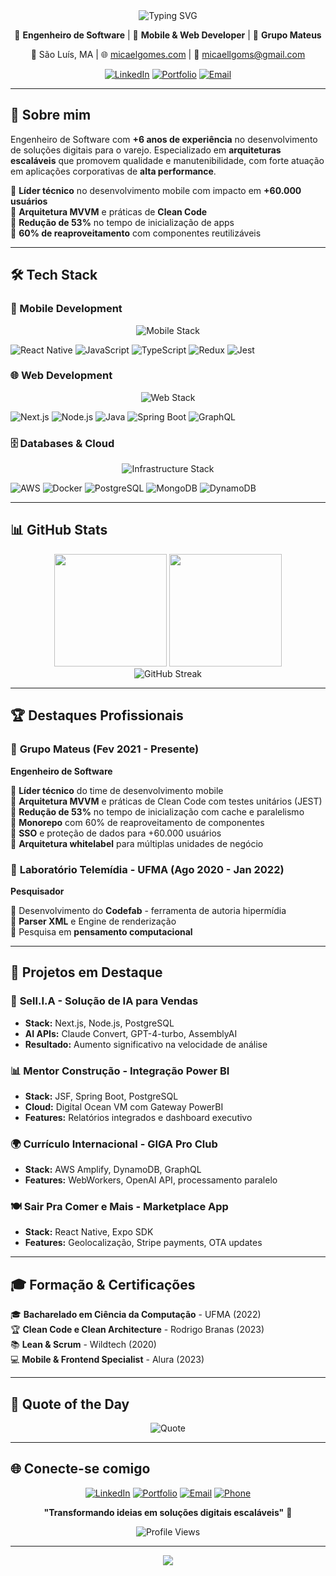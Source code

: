 <div align="center">
  <img src="https://readme-typing-svg.herokuapp.com/?lines=👋+Olá,+eu+sou+o+Micael!;Engenheiro+de+Software;Mobile+%26+Web+Developer;+6%2B+anos+de+experiência;Especialista+em+React+Native&font=Fira%20Code&center=true&width=380&height=50&duration=4000&pause=1000" alt="Typing SVG" />
</div>

<div align="center">
  
  🚀 **Engenheiro de Software** | 📱 **Mobile & Web Developer** | 🏢 **Grupo Mateus**
  
  📍 São Luís, MA | 🌐 [micaelgomes.com](https://micaelgomes.com) | 📧 [micaellgoms@gmail.com](mailto:micaellgoms@gmail.com)
  
  [![LinkedIn](https://img.shields.io/badge/LinkedIn-0077B5?style=for-the-badge&logo=linkedin&logoColor=white)](https://linkedin.com/in/micael-gomes-48b095133)
  [![Portfolio](https://img.shields.io/badge/Portfolio-FF5722?style=for-the-badge&logo=todoist&logoColor=white)](https://micaelgomes.com)
  [![Email](https://img.shields.io/badge/Gmail-D14836?style=for-the-badge&logo=gmail&logoColor=white)](mailto:micaellgoms@gmail.com)
  
</div>

---

## 🚀 Sobre mim

Engenheiro de Software com **+6 anos de experiência** no desenvolvimento de soluções digitais para o varejo. Especializado em **arquiteturas escaláveis** que promovem qualidade e manutenibilidade, com forte atuação em aplicações corporativas de **alta performance**.

🔹 **Líder técnico** no desenvolvimento mobile com impacto em **+60.000 usuários**  
🔹 **Arquitetura MVVM** e práticas de **Clean Code**  
🔹 **Redução de 53%** no tempo de inicialização de apps  
🔹 **60% de reaproveitamento** com componentes reutilizáveis  

---

## 🛠️ Tech Stack

### 📱 Mobile Development
<div align="center">
  <img src="https://skillicons.dev/icons?i=react,js,ts,redux" alt="Mobile Stack" />
</div>

![React Native](https://img.shields.io/badge/React_Native-20232A?style=for-the-badge&logo=react&logoColor=61DAFB)
![JavaScript](https://img.shields.io/badge/JavaScript-323330?style=for-the-badge&logo=javascript&logoColor=F7DF1E)
![TypeScript](https://img.shields.io/badge/TypeScript-007ACC?style=for-the-badge&logo=typescript&logoColor=white)
![Redux](https://img.shields.io/badge/Redux-593D88?style=for-the-badge&logo=redux&logoColor=white)
![Jest](https://img.shields.io/badge/Jest-C21325?style=for-the-badge&logo=jest&logoColor=white)

### 🌐 Web Development
<div align="center">
  <img src="https://skillicons.dev/icons?i=nextjs,nodejs,java,spring" alt="Web Stack" />
</div>

![Next.js](https://img.shields.io/badge/Next.js-000000?style=for-the-badge&logo=nextdotjs&logoColor=white)
![Node.js](https://img.shields.io/badge/Node.js-339933?style=for-the-badge&logo=nodedotjs&logoColor=white)
![Java](https://img.shields.io/badge/Java-ED8B00?style=for-the-badge&logo=java&logoColor=white)
![Spring Boot](https://img.shields.io/badge/Spring_Boot-6DB33F?style=for-the-badge&logo=spring-boot&logoColor=white)
![GraphQL](https://img.shields.io/badge/GraphQL-E10098?style=for-the-badge&logo=graphql&logoColor=white)

### 🗄️ Databases & Cloud
<div align="center">
  <img src="https://skillicons.dev/icons?i=aws,docker,postgres,mongodb" alt="Infrastructure Stack" />
</div>

![AWS](https://img.shields.io/badge/AWS-232F3E?style=for-the-badge&logo=amazon-aws&logoColor=white)
![Docker](https://img.shields.io/badge/Docker-2496ED?style=for-the-badge&logo=docker&logoColor=white)
![PostgreSQL](https://img.shields.io/badge/PostgreSQL-316192?style=for-the-badge&logo=postgresql&logoColor=white)
![MongoDB](https://img.shields.io/badge/MongoDB-4EA94B?style=for-the-badge&logo=mongodb&logoColor=white)
![DynamoDB](https://img.shields.io/badge/DynamoDB-4053D6?style=for-the-badge&logo=amazon-dynamodb&logoColor=white)

---

## 📊 GitHub Stats

<div align="center">
  <img height="180em" src="https://github-readme-stats.vercel.app/api?username=micaelgomes&show_icons=true&theme=dracula&include_all_commits=true&count_private=true"/>
  <img height="180em" src="https://github-readme-stats.vercel.app/api/top-langs/?username=micaelgomes&layout=compact&langs_count=7&theme=dracula"/>
</div>

<div align="center">
  <img src="https://github-readme-streak-stats.herokuapp.com/?user=micaelgomes&theme=dracula" alt="GitHub Streak" />
</div>

---

## 🏆 Destaques Profissionais

### 💼 **Grupo Mateus** (Fev 2021 - Presente)
**Engenheiro de Software**

🔹 **Líder técnico** do time de desenvolvimento mobile  
🔹 **Arquitetura MVVM** e práticas de Clean Code com testes unitários (JEST)  
🔹 **Redução de 53%** no tempo de inicialização com cache e paralelismo  
🔹 **Monorepo** com 60% de reaproveitamento de componentes  
🔹 **SSO** e proteção de dados para +60.000 usuários  
🔹 **Arquitetura whitelabel** para múltiplas unidades de negócio  

### 🔬 **Laboratório Telemídia - UFMA** (Ago 2020 - Jan 2022)
**Pesquisador**

🔹 Desenvolvimento do **Codefab** - ferramenta de autoria hipermídia  
🔹 **Parser XML** e Engine de renderização  
🔹 Pesquisa em **pensamento computacional**  

---

## 🚀 Projetos em Destaque

### 🤖 **Sell.I.A** - Solução de IA para Vendas
- **Stack:** Next.js, Node.js, PostgreSQL
- **AI APIs:** Claude Convert, GPT-4-turbo, AssemblyAI
- **Resultado:** Aumento significativo na velocidade de análise

### 📊 **Mentor Construção** - Integração Power BI
- **Stack:** JSF, Spring Boot, PostgreSQL
- **Cloud:** Digital Ocean VM com Gateway PowerBI
- **Features:** Relatórios integrados e dashboard executivo

### 🌍 **Currículo Internacional - GIGA Pro Club**
- **Stack:** AWS Amplify, DynamoDB, GraphQL
- **Features:** WebWorkers, OpenAI API, processamento paralelo

### 🍽️ **Sair Pra Comer e Mais** - Marketplace App
- **Stack:** React Native, Expo SDK
- **Features:** Geolocalização, Stripe payments, OTA updates

---

## 🎓 Formação & Certificações

🎓 **Bacharelado em Ciência da Computação** - UFMA (2022)  
🏆 **Clean Code e Clean Architecture** - Rodrigo Branas (2023)  
📚 **Lean & Scrum** - Wildtech (2020)  
💻 **Mobile & Frontend Specialist** - Alura (2023)  

---

## 💬 Quote of the Day

<div align="center">
  
  ![Quote](https://quotes-github-readme.vercel.app/api?type=horizontal&theme=radical)
  
</div>

---

## 🌐 Conecte-se comigo

<div align="center">
  
  [![LinkedIn](https://img.shields.io/badge/LinkedIn-0077B5?style=for-the-badge&logo=linkedin&logoColor=white)](https://linkedin.com/in/micael-gomes-48b095133)
  [![Portfolio](https://img.shields.io/badge/Portfolio-FF5722?style=for-the-badge&logo=todoist&logoColor=white)](https://micaelgomes.com)
  [![Email](https://img.shields.io/badge/Gmail-D14836?style=for-the-badge&logo=gmail&logoColor=white)](mailto:micaellgoms@gmail.com)
  [![Phone](https://img.shields.io/badge/WhatsApp-25D366?style=for-the-badge&logo=whatsapp&logoColor=white)](https://wa.me/5598987270790)
  
  **"Transformando ideias em soluções digitais escaláveis"** 🚀
  
  ![Profile Views](https://komarev.com/ghpvc/?username=micaelgomes&color=brightgreen&style=for-the-badge)
  
</div>

---

<div align="center">
  <img src="https://capsule-render.vercel.app/api?type=waving&color=gradient&height=100&section=footer"/>
</div>

